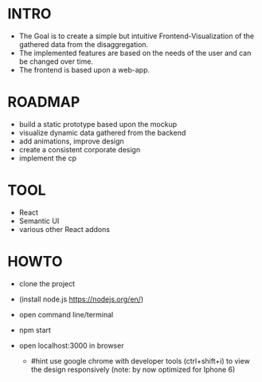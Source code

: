 # INTRO
- The Goal is to create a simple but intuitive Frontend-Visualization of the gathered data from the disaggregation. 
- The implemented features are based on the needs of the user and can be changed over time. 
- The frontend is based upon a web-app.

# ROADMAP
- build a static prototype based upon the mockup
- visualize dynamic data gathered from the backend 
- add animations, improve design 
- create a consistent corporate design 
- implement the cp 

# TOOL
- React
- Semantic UI 
- various other React addons

# HOWTO

- clone the project

- (install node.js https://nodejs.org/en/)

- open command line/terminal

- npm start

- open localhost:3000 in browser
  - #hint use google chrome with developer tools (ctrl+shift+i) to view the design responsively (note: by now optimized for Iphone 6)
